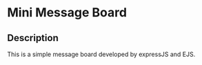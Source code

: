 # Mini Message Board

## Description

This is a simple message board developed by expressJS and EJS.
